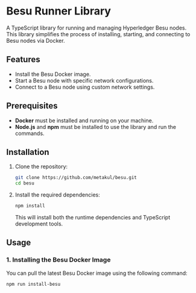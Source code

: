 # Besu Runner Library

A TypeScript library for running and managing Hyperledger Besu nodes. This library simplifies the process of installing, starting, and connecting to Besu nodes via Docker.

## Features

- Install the Besu Docker image.
- Start a Besu node with specific network configurations.
- Connect to a Besu node using custom network settings.

## Prerequisites

- **Docker** must be installed and running on your machine.
- **Node.js** and **npm** must be installed to use the library and run the commands.

## Installation

1. Clone the repository:

    ```bash
    git clone https://github.com/metakul/besu.git
    cd besu
    ```

2. Install the required dependencies:

    ```bash
    npm install
    ```

    This will install both the runtime dependencies and TypeScript development tools.

## Usage

### 1. Installing the Besu Docker Image

You can pull the latest Besu Docker image using the following command:

```bash
npm run install-besu
